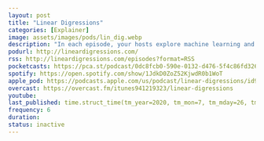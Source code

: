 ```yaml
---
layout: post
title: "Linear Digression‪s‬"
categories: [Explainer]
image: assets/images/pods/lin_dig.webp
description: "In each episode, your hosts explore machine learning and data science through interesting (and often very unusual) applications."
podurl: http://lineardigressions.com/
rss: http://lineardigressions.com/episodes?format=RSS
pocketcasts: https://pca.st/podcast/0dc8fcb0-590e-0132-d476-5f4c86fd3263
spotify: https://open.spotify.com/show/1JdkD0ZoZ52KjwdR0b1WoT
apple_pod: https://podcasts.apple.com/us/podcast/linear-digressions/id941219323
overcast: https://overcast.fm/itunes941219323/linear-digressions
youtube:
last_published: time.struct_time(tm_year=2020, tm_mon=7, tm_mday=26, tm_hour=23, tm_min=32, tm_sec=22, tm_wday=6, tm_yday=208, tm_isdst=0)
frequency: 6
duration:
status: inactive
---
```

